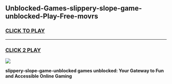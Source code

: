 
## Unblocked-Games-slippery-slope-game-unblocked-Play-Free-movrs
<h3>
<a href="https://premium76.site?title=slippery-slope-game-unblocked&ref=19M">CLICK TO PLAY</a></h3>
<hr>

<h3>
<a href="https://premium76.site?title=slippery-slope-game-unblocked&ref=19M">CLICK 2 PLAY</a>
  
</h3>

<a href="https://premium76.site?title=slippery-slope-game-unblocked&ref=19M"><img src="https://clearcache.store/games.png"></a>


**slippery-slope-game-unblocked games unblocked: Your Gateway to Fun and Accessible Online Gaming**
